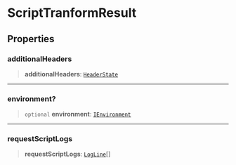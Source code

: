 # ScriptTranformResult

## Properties

### additionalHeaders

> **additionalHeaders**: [`HeaderState`](../../../types/state/header.interfaces/type-aliases/HeaderState.md)

***

### environment?

> `optional` **environment**: [`IEnvironment`](../../../types/state/environments.interfaces/interfaces/IEnvironment.md)

***

### requestScriptLogs

> **requestScriptLogs**: [`LogLine`](../../../types/state/query.interfaces/interfaces/LogLine.md)[]

